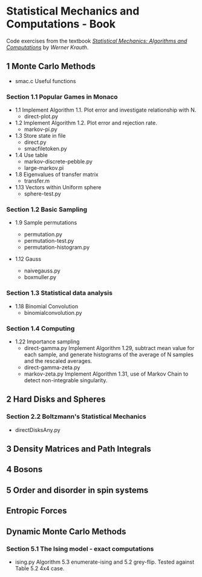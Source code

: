 # Statistical Mechanics and Computations - Book

Code exercises from the textbook
[*Statistical Mechanics: Algorithms and Computations*](http://blancopeck.net/Statistics.pdf) by *Werner Krauth*.

## 1 Monte Carlo Methods

 * smac.c   Useful functions

### Section 1.1 Popular Games in Monaco
* 1.1 Implement Algorithm 1.1. Plot error and investigate relationship with N.
  * direct-plot.py
* 1.2 Implement Algorithm 1.2. Plot error and rejection rate.
  * markov-pi.py
* 1.3 Store state in file
  * direct.py
  * smacfiletoken.py
* 1.4 Use table
  * markov-discrete-pebble.py
  * large-markov.pi
* 1.8 Eigenvalues of transfer matrix
  * transfer.m
* 1.13 Vectors within Uniform sphere
  * sphere-test.py

### Section 1.2 Basic Sampling
* 1.9 Sample permutations
  * permutation.py
  * permutation-test.py
  * permutation-histogram.py

* 1.12 Gauss
  * naivegauss.py
  * boxmuller.py

### Section 1.3 Statistical data analysis
* 1.18 Binomial Convolution
  * binomialconvolution.py

### Section 1.4 Computing
 * 1.22 Importance sampling
   * direct-gamma.py  Implement Algorithm 1.29, subtract mean value for each sample, and generate histograms of the average of N samples  and the rescaled averages.
   * direct-gamma-zeta.py
   * markov-zeta.py  Implement Algorithm 1.31, use of Markov Chain to detect non-integrable singularity.

##  2 Hard Disks and Spheres

### Section 2.2 Boltzmann's Statistical Mechanics
 * directDisksAny.py

## 3 Density Matrices and Path Integrals

## 4 Bosons

## 5 Order and disorder in spin systems

## Entropic Forces

## Dynamic Monte Carlo Methods

### Section 5.1 The Ising model - exact computations

 * ising.py  Algorithm 5.3 enumerate-ising and 5.2 grey-flip. Tested against Table 5.2 4x4 case.
 